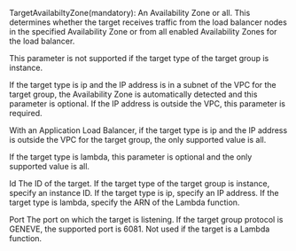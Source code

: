 TargetAvailabiltyZone(mandatory): 
An Availability Zone or all. This determines whether the target receives traffic from the load balancer nodes in the specified Availability Zone or from all enabled Availability Zones for the load balancer.

This parameter is not supported if the target type of the target group is instance.

If the target type is ip and the IP address is in a subnet of the VPC for the target group, the Availability Zone is automatically detected and this parameter is optional. If the IP address is outside the VPC, this parameter is required.

With an Application Load Balancer, if the target type is ip and the IP address is outside the VPC for the target group, the only supported value is all.

If the target type is lambda, this parameter is optional and the only supported value is all.



Id
The ID of the target. If the target type of the target group is instance, specify an instance ID. If the target type is ip, specify an IP address. If the target type is lambda, specify the ARN of the Lambda function.

Port
The port on which the target is listening. If the target group protocol is GENEVE, the supported port is 6081. Not used if the target is a Lambda function.